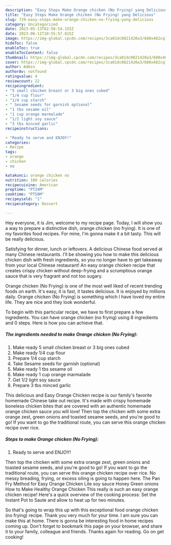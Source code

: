 ```yaml
---
description: "Easy Steps Make Orange chicken (No Frying) yang Delicious"
title: "Easy Steps Make Orange chicken (No Frying) yang Delicious"
slug: 729-easy-steps-make-orange-chicken-no-frying-yang-delicious
category: Uncategorized
date: 2023-05-13T02:50:54.155Z
date: 2023-06-11T10:55:57.815Z
image: https://img-global.cpcdn.com/recipes/3ca01dc0821420a3/680x482cq70/orange-chicken-no-frying-recipe-main-photo.jpg
hideToc: false
enableToc: true
enableTocContent: false
thumbnail: https://img-global.cpcdn.com/recipes/3ca01dc0821420a3/680x482cq70/orange-chicken-no-frying-recipe-main-photo.jpg
cover: https://img-global.cpcdn.com/recipes/3ca01dc0821420a3/680x482cq70/orange-chicken-no-frying-recipe-main-photo.jpg
author: Admin
authorAv: notfound
ratingvalue: 4
reviewcount: 22
recipeingredient:
- "5 small chicken breast or 3 big ones cubed"
- "1/4 cup flour"
- "1/4 cup starch"
- " Sesame seeds for garnish optional"
- "1 tbs sesame oil"
- "1 cup orange marmalade"
- "1/2 light soy sauce"
- "3 tbs minced garlic"
recipeinstructions:

- "Ready to serve and ENJOY!"
categories:
- Recipe
tags:
- orange
- chicken
- no

katakunci: orange chicken no 
nutrition: 100 calories
recipecuisine: American
preptime: "PT24M"
cooktime: "PT50M"
recipeyield: "1"
recipecategory: Dessert

---
```



Hey everyone, it is Jim, welcome to my recipe page. Today, I will show you a way to prepare a distinctive dish, orange chicken (no frying). It is one of my favorites food recipes. For mine, I'm gonna make it a bit tasty. This will be really delicious.

Satisfying for dinner, lunch or leftovers. A delicious Chinese food served at many Chinese restaurants. I&#39;ll be showing you how to make this delicious chicken dish with fresh ingredients, so you no longer have to get takeaway from your local Chinese restaurant! An easy orange chicken recipe that creates crispy chicken without deep-frying and a scrumptious orange sauce that is very fragrant and not too sugary.

Orange chicken (No Frying) is one of the most well liked of recent trending foods on earth. It's easy, it is fast, it tastes delicious. It is enjoyed by millions daily. Orange chicken (No Frying) is something which I have loved my entire life. They are nice and they look wonderful.


To begin with this particular recipe, we have to first prepare a few ingredients. You can have orange chicken (no frying) using 8 ingredients and 0 steps. Here is how you can achieve that.

<!--inarticleads1-->

##### The ingredients needed to make Orange chicken (No Frying):

1. Make ready 5 small chicken breast or 3 big ones cubed
1. Make ready 1/4 cup flour
1. Prepare 1/4 cup starch
1. Take  Sesame seeds for garnish (optional)
1. Make ready 1 tbs sesame oil
1. Make ready 1 cup orange marmalade
1. Get 1/2 light soy sauce
1. Prepare 3 tbs minced garlic


This delicious and Easy Orange Chicken recipe is our family&#39;s favorite homemade Chinese take out recipe. It&#39;s made with crispy homemade boneless chicken bites that are covered with an authentic homemade orange chicken sauce you will love! Then top the chicken with some extra orange zest, green onions and toasted sesame seeds, and you&#39;re good to go! If you want to go the traditional route, you can serve this orange chicken recipe over rice. 

<!--inarticleads2-->

##### Steps to make Orange chicken (No Frying):


1. Ready to serve and ENJOY!

Then top the chicken with some extra orange zest, green onions and toasted sesame seeds, and you&#39;re good to go! If you want to go the traditional route, you can serve this orange chicken recipe over rice. No messy breading, frying, or excess oiling is going to happen here. The Pan Fry Method for Easy Orange Chicken Lite soy sauce Honey Green onions How to Make Healthy Orange Chicken This really is such an easy orange chicken recipe! Here&#39;s a quick overview of the cooking process: Set the Instant Pot to Saute and allow to heat up for two minutes. 

So that's going to wrap this up with this exceptional food orange chicken (no frying) recipe. Thank you very much for your time. I am sure you can make this at home. There is gonna be interesting food in home recipes coming up. Don't forget to bookmark this page on your browser, and share it to your family, colleague and friends. Thanks again for reading. Go on get cooking!
